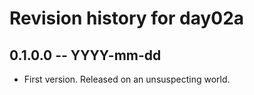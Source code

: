 # Revision history for day02a

## 0.1.0.0 -- YYYY-mm-dd

* First version. Released on an unsuspecting world.
